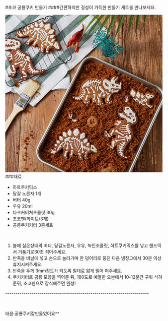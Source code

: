 #초코 공룡쿠키 만들기
####간편하지만 정성이 가득한 만들기 세트를 만나보세요.
  
![](./image.jpg)
###재료
* 하트쿠키믹스
* 달걀 노른자 1개
* 버터 40g
* 우유 20ml
* 다크커버처초콜릿 30g
* 초코펜(화이트/3개)
* 공룡쿠키커터 3종세트
<br/>

1. 볼에 실온상태의 버터, 달걀노른자, 우유, 녹인초콜릿, 하트쿠키믹스를 넣고 핸드믹서 거품기로30초 섞어주세요.
1. 반죽을 비닐에 넣고 손으로 눌러가며 한 덩어리로 뭉친 다음 냉장고에서 30분 이상 휴지시켜주세요.
1. 반죽을 두께 3mm정도가 되도록 밀대로 얇게 밀어 펴주세요.
1. 쿠키커터로 공룡 모양을 찍어준 뒤, 180도로 예열한 오븐에서 10-12분간 구워 식혀준뒤, 초코펜으로 장식해주면 완성!
  
-----------------------------------------------------------------------<br/>

<br/>

  
태윤:공룡쿠키잘만들었어요^^